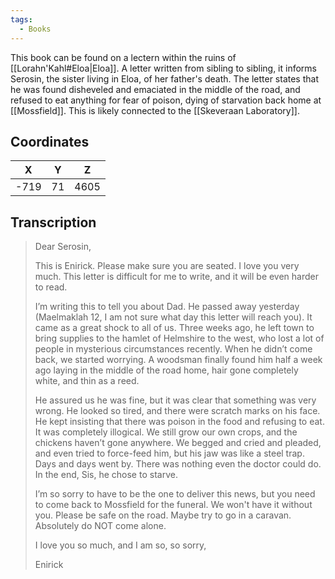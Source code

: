 ```yaml
---
tags:
  - Books
---
```


This book can be found on a lectern within the ruins of [[Lorahn'Kahl#Eloa|Eloa]]. A letter written from sibling to sibling, it informs Serosin, the sister living in Eloa, of her father's death. The letter states that he was found disheveled and emaciated in the middle of the road, and refused to eat anything for fear of poison, dying of starvation back home at [[Mossfield]]. This is likely connected to the [[Skeveraan Laboratory]].

## Coordinates
| **X** | **Y** | **Z** |
| :---: | :---: | :---: |
| -719  |  71   | 4605  |

## Transcription
> Dear Serosin,
>
> This is Enirick. Please make sure you are seated. I love you very much. This letter is difficult for me to write, and it will be even harder to read.
>
> I’m writing this to tell you about Dad. He passed away yesterday (Maelmaklah 12, I am not sure what day this letter will reach you). It came as a great shock to all of us. Three weeks ago, he left town to bring supplies to the hamlet of Helmshire to the west, who lost a lot of people in mysterious circumstances recently. When he didn’t come back, we started worrying. A woodsman finally found him half a week ago laying in the middle of the road home, hair gone completely white, and thin as a reed.
>
> He assured us he was fine, but  it was clear that something was very wrong. He looked so tired, and there were scratch marks on his face. He kept insisting that there was poison in the food and refusing to eat. It was completely illogical. We still grow our own crops, and the chickens haven’t gone anywhere. We begged and cried and pleaded, and even tried to force-feed him, but his jaw was like a steel trap. Days and days went by. There was nothing even the doctor could do. In the end, Sis, he chose to starve.
>
> I’m so sorry to have to be the one to deliver this news, but you need to come back to Mossfield for the funeral. We won't have it without you. Please be safe on the road. Maybe try to go in a caravan. Absolutely do NOT come alone.
>
> I love you so much, and I am so, so sorry,
>
> Enirick

